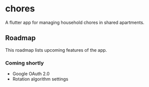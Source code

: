 # chores
A flutter app for managing household chores in shared apartments.

## Roadmap
This roadmap lists upcoming features of the app.

### Coming shortly
- Google OAuth 2.0
- Rotation algorithm settings
